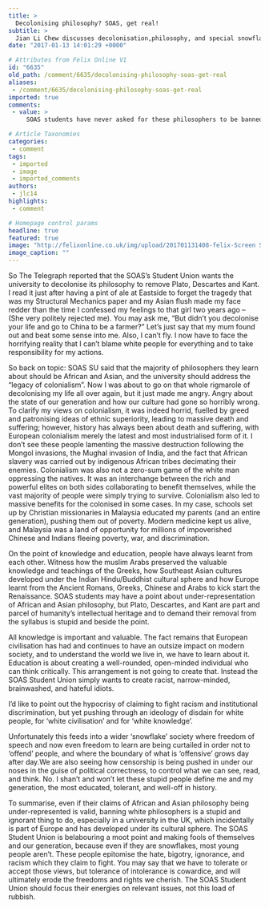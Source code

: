 ```yaml
---
title: >
  Decolonising philosophy? SOAS, get real!
subtitle: >
  Jian Li Chew discusses decolonisation,philosophy, and special snowflakes.
date: "2017-01-13 14:01:29 +0000"

# Attributes from Felix Online V1
id: "6635"
old_path: /comment/6635/decolonising-philosophy-soas-get-real
aliases:
 - /comment/6635/decolonising-philosophy-soas-get-real
imported: true
comments:
 - value: >
     SOAS students have never asked for these philosophers to be banned, only that they be studied in the context of colonialism:<br>https://soasunion.org/news/article/6013/Statement-on-the-recent-Press-about-Decolonising-SOAS/<br>Also, as per usual, those complaining about 'snowflakes' seem to be the most easily offended. You've called students at SOAS racist, narrow-minded and brainwashed with absolutely no real evidence. Surely, the fact that they are questioning their curriculum is proof that they are thinking critically.,SOAS students have never asked for these philosophers to be banned, only that they be studied in the context of colonialism:<br>https://soasunion.org/news/article/6013/Statement-on-the-recent-Press-about-Decolonising-SOAS/<br>Also, as per usual, those complaining about 'snowflakes' seem to be the most easily offended. You've called students at SOAS racist, narrow-minded and brainwashed with absolutely no real evidence. Surely, the fact that they are questioning their curriculum is proof that they are t

# Article Taxonomies
categories:
 - comment
tags:
 - imported
 - image
 - imported_comments
authors:
 - jlc14
highlights:
 - comment

# Homepage control params
headline: true
featured: true
image: "http://felixonline.co.uk/img/upload/201701131408-felix-Screen Shot 2017-01-13 at 14.03.28.png"
image_caption: ""
---
```


So The Telegraph reported that the SOAS’s Student Union wants the university to decolonise its philosophy to remove Plato, Descartes and Kant. I read it just after having a pint of ale at Eastside to forget the tragedy that was my Structural Mechanics paper and my Asian flush made my face redder than the time I confessed my feelings to that girl two years ago – (She very politely rejected me). You may ask me, “But didn’t you decolonise your life and go to China to be a farmer?” Let’s just say that my mum found out and beat some sense into me. Also, I can’t fly. I now have to face the horrifying reality that I can’t blame white people for everything and to take responsibility for my actions.

So back on topic: SOAS SU said that the majority of philosophers they learn about should be African and Asian, and the university should address the “legacy of colonialism”. Now I was about to go on that whole rigmarole of decolonising my life all over again, but it just made me angry. Angry about the state of our generation and how our culture had gone so horribly wrong.
To clarify my views on colonialism, it was indeed horrid, fuelled by greed and patronising ideas of ethnic superiority, leading to massive death and suffering; however, history has always been about death and suffering, with European colonialism merely the latest and most industrialised form of it. I don’t see these people lamenting the massive destruction following the Mongol invasions, the Mughal invasion of India, and the fact that African slavery was carried out by indigenous African tribes decimating their enemies. Colonialism was also not a zero-sum game of the white man oppressing the natives. It was an interchange between the rich and powerful elites on both sides collaborating to benefit themselves, while the vast majority of people were simply trying to survive. Colonialism also led to massive benefits for the colonised in some cases. In my case, schools set up by Christian missionaries in Malaysia educated my parents (and an entire generation), pushing them out of poverty. Modern medicine kept us alive, and Malaysia was a land of opportunity for millions of impoverished Chinese and Indians fleeing poverty, war, and discrimination.

On the point of knowledge and education, people have always learnt from each other. Witness how the muslim Arabs preserved the valuable knowledge and teachings of the Greeks, how Southeast Asian cultures developed under the Indian Hindu/Buddhist cultural sphere and how Europe learnt from the Ancient Romans, Greeks, Chinese and Arabs to kick start the Renaissance. SOAS students may have a point about under-representation of African and Asian philosophy, but Plato, Descartes, and Kant are part and parcel of humanity’s intellectual heritage and to demand their removal from the syllabus is stupid and beside the point.

All knowledge is important and valuable. The fact remains that European civilisation has had and continues to have an outsize impact on modern society, and to understand the world we live in, we have to learn about it. Education is about creating a well-rounded, open-minded individual who can think critically. This arrangement is not going to create that. Instead the SOAS Student Union simply wants to create racist, narrow-minded, brainwashed, and hateful idiots.

I’d like to point out the hypocrisy of claiming to fight racism and institutional discrimination, but yet pushing through an ideology of disdain for white people, for ‘white civilisation’ and for ‘white knowledge’.

Unfortunately this feeds into a wider ‘snowflake’ society where freedom of speech and now even freedom to learn are being curtailed in order not to ‘offend’ people, and where the boundary of what is ‘offensive’ grows day after day.We are also seeing how censorship is being pushed in under our noses in the guise of political correctness, to control what we can see, read, and think. No. I shan’t and won’t let these stupid people define me and my generation, the most educated, tolerant, and well-off in history.

To summarise, even if their claims of African and Asian philosophy being under-represented is valid, banning white philosophers is a stupid and ignorant thing to do, especially in a university in the UK, which incidentally is part of Europe and has developed under its cultural sphere. The SOAS Student Union is belabouring a moot point and making fools of themselves and our generation, because even if they are snowflakes, most young people aren’t. These people epitomise the hate, bigotry, ignorance, and racism which they claim to fight. You may say that we have to tolerate or accept those views, but tolerance of intolerance is cowardice, and will ultimately erode the freedoms and rights we cherish. The SOAS Student Union should focus their energies on relevant issues, not this load of rubbish.
